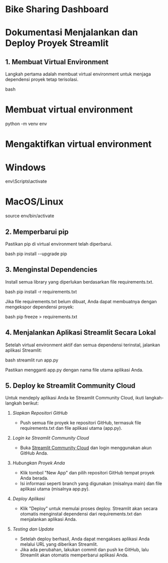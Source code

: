 # Bike Sharing Dashboard


# Dokumentasi Menjalankan dan Deploy Proyek Streamlit

## 1. Membuat Virtual Environment
Langkah pertama adalah membuat virtual environment untuk menjaga dependensi proyek tetap terisolasi.

bash
# Membuat virtual environment
python -m venv env

# Mengaktifkan virtual environment
# Windows
env\Scripts\activate

# MacOS/Linux
source env/bin/activate


## 2. Memperbarui pip
Pastikan pip di virtual environment telah diperbarui.

bash
pip install --upgrade pip


## 3. Menginstal Dependencies
Install semua library yang diperlukan berdasarkan file requirements.txt.

bash
pip install -r requirements.txt


Jika file requirements.txt belum dibuat, Anda dapat membuatnya dengan mengekspor dependensi proyek:

bash
pip freeze > requirements.txt


## 4. Menjalankan Aplikasi Streamlit Secara Lokal
Setelah virtual environment aktif dan semua dependensi terinstal, jalankan aplikasi Streamlit:

bash
streamlit run app.py


Pastikan mengganti app.py dengan nama file utama aplikasi Anda.

## 5. Deploy ke Streamlit Community Cloud
Untuk mendeply aplikasi Anda ke Streamlit Community Cloud, ikuti langkah-langkah berikut:

1. *Siapkan Repositori GitHub*
   - Push semua file proyek ke repositori GitHub, termasuk file requirements.txt dan file aplikasi utama (app.py).

2. *Login ke Streamlit Community Cloud*
   - Buka [Streamlit Community Cloud](https://share.streamlit.io/) dan login menggunakan akun GitHub Anda.

3. *Hubungkan Proyek Anda*
   - Klik tombol "New App" dan pilih repositori GitHub tempat proyek Anda berada.
   - Isi informasi seperti branch yang digunakan (misalnya main) dan file aplikasi utama (misalnya app.py).

4. *Deploy Aplikasi*
   - Klik "Deploy" untuk memulai proses deploy. Streamlit akan secara otomatis menginstal dependensi dari requirements.txt dan menjalankan aplikasi Anda.

5. *Testing dan Update*
   - Setelah deploy berhasil, Anda dapat mengakses aplikasi Anda melalui URL yang diberikan Streamlit.
   - Jika ada perubahan, lakukan commit dan push ke GitHub, lalu Streamlit akan otomatis memperbarui aplikasi Anda.
